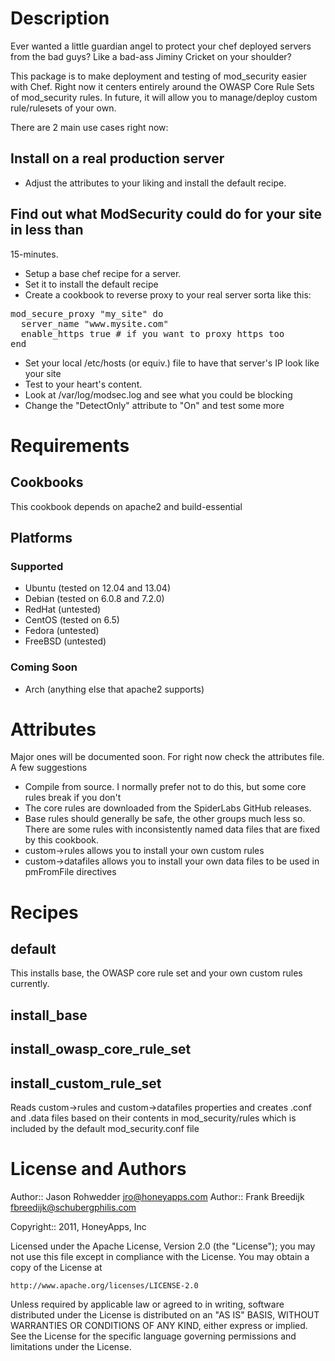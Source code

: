 # Description

Ever wanted a little guardian angel to protect your chef deployed
servers from the bad guys?  Like a bad-ass Jiminy Cricket on your
shoulder?

This package is to make deployment and testing of mod_security easier
with Chef. Right now it centers entirely around the OWASP Core Rule
Sets of mod_security rules. In future, it will allow you to manage/deploy
custom rule/rulesets of your own.

There are 2 main use cases right now:

## Install on a real production server

* Adjust the attributes to your liking and install the default
  recipe.

## Find out what ModSecurity could do for your site in less than
   15-minutes.

* Setup a base chef recipe for a server.
* Set it to install the default recipe
* Create a cookbook to reverse proxy to your real server sorta like
  this:
<pre>
mod_secure_proxy "my_site" do
  server_name "www.mysite.com"
  enable_https true # if you want to proxy https too
end
</pre>
* Set your local /etc/hosts (or equiv.) file to have that server's IP
  look like your site
* Test to your heart's content.
* Look at /var/log/modsec.log and see what you could be blocking
* Change the "DetectOnly" attribute to "On" and test some more

# Requirements

## Cookbooks

This cookbook depends on apache2 and build-essential

## Platforms

### Supported
* Ubuntu (tested on 12.04 and 13.04)
* Debian (tested on 6.0.8 and 7.2.0)
* RedHat (untested)
* CentOS (tested on 6.5)
* Fedora (untested)
* FreeBSD (untested)

### Coming Soon
* Arch (anything else that apache2 supports)

# Attributes

Major ones will be documented soon.  For right now check the
attributes file.  A few suggestions

* Compile from source.  I normally prefer not to do this, but some
  core rules break if you don't
* The core rules are downloaded from the SpiderLabs GitHub releases.
* Base rules should generally be safe, the other groups much less
  so. There are some rules with inconsistently named data files that are
  fixed by this cookbook.
* custom->rules allows you to install your own custom rules
* custom->datafiles allows you to install your own data files to be used in 
  pmFromFile directives

Recipes
=======

default
-------
This installs base, the OWASP core rule set and your own custom rules currently.

install_base
------------

install_owasp_core_rule_set
---------------------------

install_custom_rule_set
-----------------------
Reads custom->rules and custom->datafiles properties and creates .conf and .data 
files based on their contents in mod_security/rules which is included by the default
mod_security.conf file

License and Authors
===================

Author:: Jason Rohwedder <jro@honeyapps.com>
Author:: Frank Breedijk <fbreedijk@schubergphilis.com>

Copyright:: 2011, HoneyApps, Inc

Licensed under the Apache License, Version 2.0 (the "License");
you may not use this file except in compliance with the License.
You may obtain a copy of the License at

    http://www.apache.org/licenses/LICENSE-2.0

Unless required by applicable law or agreed to in writing, software
distributed under the License is distributed on an "AS IS" BASIS,
WITHOUT WARRANTIES OR CONDITIONS OF ANY KIND, either express or implied.
See the License for the specific language governing permissions and
limitations under the License.



